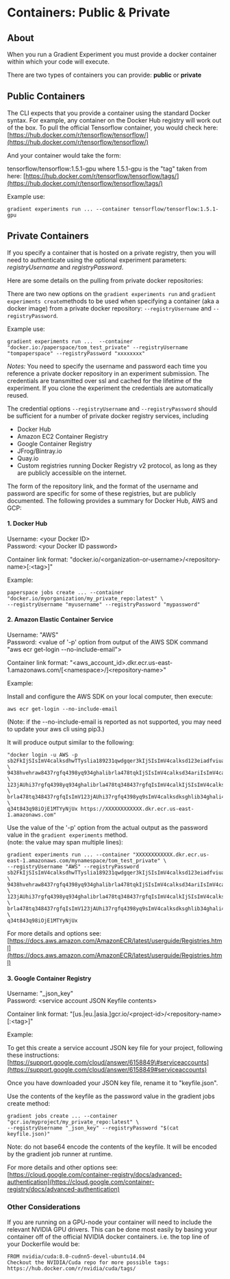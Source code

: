 # Containers: Public & Private

## About

When you run a Gradient Experiment you must provide a docker container within which your code will execute. 

There are two types of containers you can provide: **public** or **private**

## Public Containers

The CLI expects that you provide a container using the standard Docker syntax. For example, any container on the Docker Hub registry will work out of the box. To pull the official Tensorflow container, you would check here: [https://hub.docker.com/r/tensorflow/tensorflow/](https://hub.docker.com/r/tensorflow/tensorflow/)

And your container would take the form:

tensorflow/tensorflow:1.5.1-gpu where 1.5.1-gpu is the "tag" taken from here: [https://hub.docker.com/r/tensorflow/tensorflow/tags/](https://hub.docker.com/r/tensorflow/tensorflow/tags/)

Example use:

```text
gradient experiments run ... --container tensorflow/tensorflow:1.5.1-gpu
```

## Private Containers

If you specify a container that is hosted on a private registry, then you will need to authenticate using the optional experiment parameters: _registryUsername_ and _registryPassword_.

Here are some details on the pulling from private docker repositories:

There are two new options on the `gradient experiments run` and `gradient experiments create`methods to be used when specifying a container \(aka a docker image\) from a private docker repository: `--registryUsername` and `--registryPassword`.

Example use:

```text
gradient experiments run ...  --container "docker.io:/paperspace/tom_test_private" --registryUsername "tompaperspace" --registryPassword "xxxxxxxx"
```

_Notes:_ You need to specify the username and password each time you reference a private docker repository in an experiment submission. The credentials are transmitted over ssl and cached for the lifetime of the experiment. If you clone the experiment the credentials are automatically reused.

The credential options `--registryUsername` and `--registryPassword` should be sufficient for a number of private docker registry services, including

* Docker Hub
* Amazon EC2 Container Registry
* Google Container Registry
* JFrog/Bintray.io
* Quay.io
* Custom registries running Docker Registry v2 protocol, as long as they are publicly accessible on the internet.

The form of the repository link, and the format of the username and password are specific for some of these registries, but are publicly documented. The following provides a summary for Docker Hub, AWS and GCP:

#### 1. Docker Hub

Username: &lt;your Docker ID&gt;  
Password: &lt;your Docker ID password&gt;

Container link format: "docker.io/&lt;organization-or-username&gt;/&lt;repository-name&gt;\[:&lt;tag&gt;\]"

Example:

```text
paperspace jobs create ... --container "docker.io/myorganization/my_private_repo:latest" \
--registryUsername "myusername" --registryPassword "mypassword"
```

####  2. Amazon Elastic Container Service

Username: "AWS"  
Password: &lt;value of '-p' option from output of the AWS SDK command "aws ecr get-login --no-include-email"&gt;

Container link format: "&lt;aws\_account\_id&gt;.dkr.ecr.us-east-1.amazonaws.com/\[&lt;namespace&gt;/\]&lt;repository-name&gt;"  
  
Example:

Install and configure the AWS SDK on your local computer, then execute:

```text
aws ecr get-login --no-include-email
```

\(Note: if the --no-include-email is reported as not supported, you may need to update your aws cli using pip3.\)

It will produce output similar to the following:

```text
"docker login -u AWS -p sb2FkIjSIsImV4calksdhwTTyslia189231qwdgqer3kIjSIsImV4calksd123eiadfviuaigq2 \
9438hvehraw8437rgfq4398yq934ghalibrla478tqkIjSIsImV4calksd34ariIsImV4calksdhliarhg9q34yt9huargq934t \
123jAUhi37rgfq4398yq934ghalibrla478tq348437rgfqIsImV4calkIjSIsImV4calksdksdhlia4398yq934ghlibrla478 \
brla478tq348437rgfqIsImV123jAUhi37rgfq4398yq9sImV4calksdksghlib34ghali4calkIjSIrla478dhlia4398yq934 \
q34t843q98iOjE1MTYyNjUx https://XXXXXXXXXXXX.dkr.ecr.us-east-1.amazonaws.com"
```

Use the value of the '-p' option from the actual output as the password value in the `gradient experiments` method.  
\(note: the value may span multiple lines\):

```text
gradient experiments run ... --container "XXXXXXXXXXXX.dkr.ecr.us-east-1.amazonaws.com/mynamespace/tom_test_private" \
--registryUsername "AWS" --registryPassword sb2FkIjSIsImV4calksdhwTTyslia189231qwdgqer3kIjSIsImV4calksd123eiadfviuaigq2 \
9438hvehraw8437rgfq4398yq934ghalibrla478tqkIjSIsImV4calksd34ariIsImV4calksdhliarhg9q34yt9huargq934t \
123jAUhi37rgfq4398yq934ghalibrla478tq348437rgfqIsImV4calkIjSIsImV4calksdksdhlia4398yq934ghlibrla478 \
brla478tq348437rgfqIsImV123jAUhi37rgfq4398yq9sImV4calksdksghlib34ghali4calkIjSIrla478dhlia4398yq934 \
q34t843q98iOjE1MTYyNjUx
```

For more details and options see: [https://docs.aws.amazon.com/AmazonECR/latest/userguide/Registries.html](https://docs.aws.amazon.com/AmazonECR/latest/userguide/Registries.html)

####  3. Google Container Registry

Username: "\_json\_key"  
Password: &lt;service account JSON Keyfile contents&gt;

Container link format: "\[us.\|eu.\|asia.\]gcr.io/&lt;project-id&gt;/&lt;repository-name&gt;\[:&lt;tag&gt;\]"

Example:

To get this create a service account JSON key file for your project, following these instructions:  
[https://support.google.com/cloud/answer/6158849\#serviceaccounts](https://support.google.com/cloud/answer/6158849#serviceaccounts)  
  
Once you have downloaded your JSON key file, rename it to "keyfile.json".

Use the contents of the keyfile as the password value in the gradient jobs create method:

```text
gradient jobs create ... --container "gcr.io/myproject/my_private_repo:latest" \
--registryUsername "_json_key" --registryPassword "$(cat keyfile.json)"
```

Note: do not base64 encode the contents of the keyfile. It will be encoded by the gradient job runner at runtime.

For more details and other options see: [https://cloud.google.com/container-registry/docs/advanced-authentication](https://cloud.google.com/container-registry/docs/advanced-authentication)

### Other Considerations

If you are running on a GPU-node your container will need to include the relevant NVIDIA GPU drivers. This can be done most easily by basing your container off of the official NVIDIA docker containers. i.e. the top line of your Dockerfile would be:

```text
FROM nvidia/cuda:8.0-cudnn5-devel-ubuntu14.04
Checkout the NVIDIA/Cuda repo for more possible tags: https://hub.docker.com/r/nvidia/cuda/tags/
```

